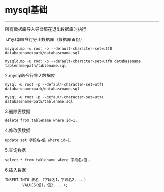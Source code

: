 # mysql基础

---

所有数据库导入导出都在退出数据库时执行

1.mysql命令行导出数据库（数据库备份）

```
msyqldump -u root -p --default-character-set=utf8 databasename>path/databasename.sql
```

```
mysqldump -u root -p --default-character-set=utf8 databasename tablename>path/tablename.sql
```

2.mysql命令行导入数据库

```
mysql -u root -p --default-character-set=utf8 databaesname<path/databasename.sql
```

```
mysql -u root -p --default-character-set=utf8 databaesname<path/tablename.sql
```

3.删除表数据

```
delete from tablename where id=1;
```

4.修改表数据

```
update set 字段名=值 where id=1;
```

5.查询数据

```
select * from tablename where 字段名=值；
```

6.插入数据

```
INSERT INTO 表名 （字段名1，字段名2，...）
        VALUES(值1，值2，...);
```
